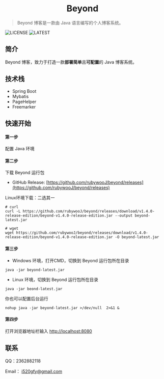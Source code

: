 <h1 align="center"><a href="https://github.com/rubywooJ/beyond" style="text-decoration:none">Beyond</a></h1>

> Beyond 博客是一款由 Java 语言编写的个人博客系统。

![LICENSE](https://img.shields.io/badge/dynamic/json?color=yellow&label=LICENSE&query=license.spdx_id&url=https%3A%2F%2Fapi.github.com%2Frepos%2FrubywooJ%2Fbeyond?style=flat-square) ![LATEST](https://img.shields.io/github/v/release/rubywooJ/beyond?style=flat-square)


## 简介

Beyond 博客，致力于打造一款**部署简单**且**可配置**的 Java 博客系统。

## 技术栈

- Spring Boot
- Mybatis
- PageHelper
- Freemarker

## 快速开始

#### 第一步

配置 Java 环境

#### 第二步

下载 Beyond 运行包

- GitHub Release: [https://github.com/rubywooJ/beyond/releases](https://github.com/rubywooJ/beyond/releases)

Linux环境下载：二选其一

```shell
# curl
curl -L https://github.com/rubywooJ/beyond/releases/download/v1.4.0-release-edition/beyond-v1.4.0-release-edition.jar --output beyond-latest.jar

# wget
wget https://github.com/rubywooJ/beyond/releases/download/v1.4.0-release-edition/beyond-v1.4.0-release-edition.jar -O beyond-latest.jar
```

#### 第三步

- Windows 环境，打开CMD，切换到 Beyond 运行包所在目录

```shell
java -jar beyond-latest.jar
```

- Linux 环境，切换到 Beyond 运行包所在目录

```shell
java -jar beond-latest.jar
```
你也可以配置后台运行

```shell
nohup java -jar beyond-latest.jar >/dev/null  2>&1 &
```

#### 第四步

打开浏览器地址栏输入 [http://localhost:8080](http://localhost:8080)

## 联系

QQ：2362882118

Email： i520gfy@gmail.com
